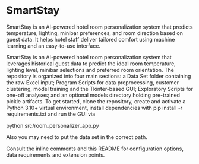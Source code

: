 # SmartStay
SmartStay is an AI-powered hotel room personalization system that predicts temperature, lighting, minibar preferences, and room direction based on guest data. It helps hotel staff deliver tailored comfort using machine learning and an easy-to-use interface.


SmartStay is an AI-powered hotel room personalization system that leverages historical guest data to predict the ideal room temperature, lighting level, minibar 
selections and preferred room orientation. The repository is organized into four main sections: a Data Set folder containing the raw Excel input; Program Scripts for 
data preprocessing, customer clustering, model training and the Tkinter-based GUI; Exploratory Scripts for one-off analyses; and an optional models directory holding 
pre-trained pickle artifacts. To get started, clone the repository, create and activate a Python 3.10+ virtual environment, install dependencies with pip install -r 
requirements.txt and run the GUI via

python src/room_personalizer_app.py

Also you may need to put the data set in the correct path. 

Consult the inline comments and this README for configuration options, data requirements and extension points.
